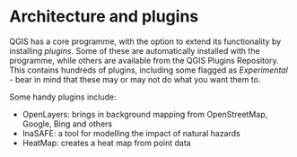Architecture and plugins
========================

QGIS has a core programme, with the option to extend its functionality by installing *plugins*. Some of these are automatically installed with the programme, while others are available from the QGIS Plugins Repository. This contains hundreds of plugins, including some flagged as *Experimental* - bear in mind that these may or may not do what you want them to.

Some handy plugins include:
- OpenLayers: brings in background mapping from OpenStreetMap, Google, Bing and others
- InaSAFE: a tool for modelling the impact of natural hazards
- HeatMap: creates a heat map from point data
